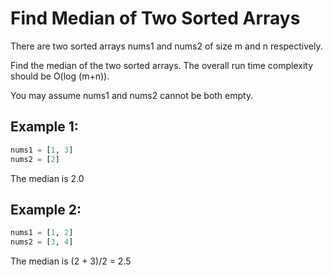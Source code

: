 # Find Median of Two Sorted Arrays

There are two sorted arrays nums1 and nums2 of size m and n respectively.

Find the median of the two sorted arrays. The overall run time complexity should be O(log (m+n)).

You may assume nums1 and nums2 cannot be both empty.

## Example 1:

````python
nums1 = [1, 3]
nums2 = [2]
````

The median is 2.0

## Example 2:

````python
nums1 = [1, 2]
nums2 = [3, 4]
````

The median is (2 + 3)/2 = 2.5